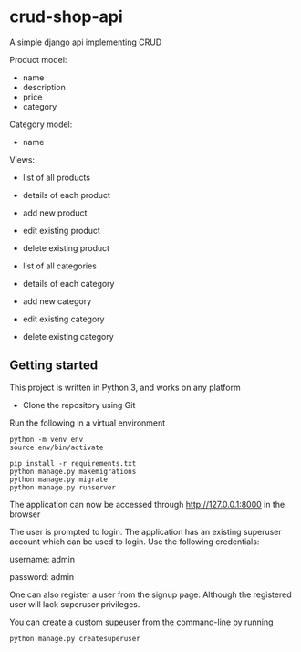 # crud-shop-api
A simple django api implementing CRUD

Product model:
- name
- description
- price
- category

Category model:
- name

Views:
- list of all products
- details of each product
- add new product
- edit existing product
- delete existing product

- list of all categories
- details of each category
- add new category
- edit existing category
- delete existing category



## Getting started

This project is written in Python 3, and works on any platform 


- Clone the repository using Git

Run the following in a virtual environment

```
python -m venv env
source env/bin/activate
```
```
pip install -r requirements.txt
python manage.py makemigrations
python manage.py migrate
python manage.py runserver
```






The application can now be accessed through http://127.0.0.1:8000 in the browser


The user is prompted to login.
The application has an existing superuser account which can be used to login.
Use the following credentials:

  username: admin

  password: admin

One can also register a user from the signup page. Although the registered user will lack superuser privileges.


You can create a custom supeuser from the command-line by running
```
python manage.py createsuperuser
```

